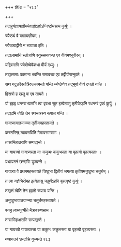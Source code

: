 +++
title = "२८३"

+++

 

तदाहुर्यज्ञायज्ञीयमेवाह्नोऽह्नोऽग्निष्टोमसाम कुर्युः । 

ज्यैष्ठ्यं वै यज्ञायज्ञीयम् । 

ज्यैष्ठ्याद्वीरो न च्यवाता इति । 

तद्यत्समानि स्तोत्राणि स्युस्समावच्छ एव वीर्यमश्नुवीरन् । 

यद्विषमाणि ज्येष्ठेष्वेवैकधा वीर्यं दध्युः । 

तद्यत्समाः पवमाना भवन्ति समावच्छ एव तद्वीर्यमश्नुवते । 

अथ यदुत्तरैर्स्तोत्रैरुत्क्रामन्तो यन्ति ज्येष्ठेष्वेव तद्भूयो वीर्यं
दधतो यन्ति । 

द्विरात्रो ह खलु वा एष तायते । 

यो बृहद्र थन्तराभ्यामभि त्वा वृषभा सुत इत्येतासु तृतीयेऽहनि रथन्तरं
पृष्ठं कुर्युः । 

तद्यदभि त्वेति तेन रथन्तरस्य रूपान्न यन्ति । 

गायत्र्यायातयाम्न्या तृतीयमहस्तायते । 

कस्तमिन्द्र त्वावसविति मैत्रावरुणसाम । 

तासामिहाक्षराणि सम्पद्यन्ते । 

या गायत्र्यो गायत्र्यस्ता याः ककुभः ककुभस्ता या बृहत्यो
बृहत्यस्ताः । 

यथायतनं छन्दांसि युज्यन्ते । 

गायत्र्या वै प्रथममहस्तायते त्रिष्टुभा द्वितीयं जगत्या तृतीयमनुष्टुभा
चतुर्थम् । 

तं त्वा यज्ञेभिरीमह इत्येतासु चतुर्थेऽहनि बृहत्पृष्ठं कुर्युः । 

तद्यत्तं त्वेति तेन बृहतो रूपान्न यन्ति । 

अनुष्टुभायातयाम्न्या चतुर्थमहस्तायते । 

वयमु त्वामपूर्व्येति मैत्रावरुणसाम । 

तासामिहाक्षराणि सम्पद्यन्ते । 

या गायत्र्यो गायत्र्यस्ता या ककुभः ककुभस्ता या बृहत्यो बृहत्यस्ताः
। 

यथायतनं छन्दांसि युज्यन्ते २८३
